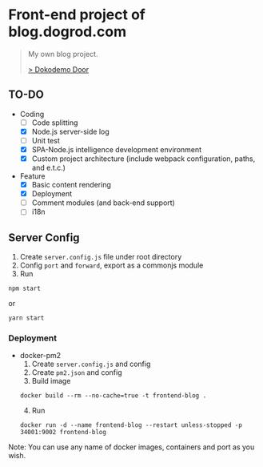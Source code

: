 # Front-end project of blog.dogrod.com

> My own blog project.
>
> [> Dokodemo Door](http://blog.dogrod.com)

## TO-DO

- Coding
  - [ ] Code splitting
  - [x] Node.js server-side log
  - [ ] Unit test
  - [x] SPA-Node.js intelligence development environment
  - [x] Custom project architecture (include webpack configuration, paths, and e.t.c.)

- Feature
  - [x] Basic content rendering
  - [x] Deployment
  - [ ] Comment modules (and back-end support)
  - [ ] i18n

## Server Config

1. Create `server.config.js` file under root directory
2. Config `port` and `forward`, export as a commonjs module
3. Run
```
npm start
```
or
```
yarn start
```

### Deployment
- docker-pm2
  1. Create `server.config.js` and config
  2. Create `pm2.json` and config
  3. Build image
  ```
  docker build --rm --no-cache=true -t frontend-blog .
  ```
  4. Run
  ```
  docker run -d --name frontend-blog --restart unless-stopped -p 34001:9002 frontend-blog
  ```

Note: You can use any name of docker images, containers and port as you wish.
